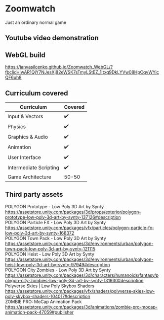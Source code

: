 # Zoomwatch
Just an ordinary normal game

## Youtube video demonstration

## WebGL build
https://janvasilcenko.github.io/Zoomwatch_WebGL/?fbclid=IwAR1QjY7NJesXj82eWSK7sTmyLStEZ_1Itxq9DkLYVw08HpCqvWYicQF6uh8

## Curriculum covered

| Curriculum | Covered |
| --- | --- |
| Input & Vectors | :heavy_check_mark: |
| Physics | :heavy_check_mark: |
| Graphics & Audio | :heavy_check_mark: |
| Animation | :heavy_check_mark: |
| User Interface | :heavy_check_mark: |
| Intermediate Scripting | :heavy_check_mark: |
| Game Architecture | 50-50 |

## Third party assets
POLYGON Prototype - Low Poly 3D Art by Synty https://assetstore.unity.com/packages/3d/props/exterior/polygon-prototype-low-poly-3d-art-by-synty-137126#description<br />
POLYGON Particle FX - Low Poly 3D Art by Synty https://assetstore.unity.com/packages/vfx/particles/polygon-particle-fx-low-poly-3d-art-by-synty-168372<br />
POLYGON Town Pack - Low Poly 3D Art by Synty https://assetstore.unity.com/packages/3d/environments/urban/polygon-town-pack-low-poly-3d-art-by-synty-121115<br />
POLYGON Heist - Low Poly 3D Art by Synty https://assetstore.unity.com/packages/3d/environments/urban/polygon-heist-low-poly-3d-art-by-synty-97949#description<br />
POLYGON City Zombies - Low Poly 3D Art by Synty https://assetstore.unity.com/packages/3d/characters/humanoids/fantasy/polygon-city-zombies-low-poly-3d-art-by-synty-131930#description<br />
Polyverse Skies | Low Poly Skybox Shaders https://assetstore.unity.com/packages/vfx/shaders/polyverse-skies-low-poly-skybox-shaders-104017#description<br />
ZOMBIE PRO: MoCap Animation Pack https://assetstore.unity.com/packages/3d/animations/zombie-pro-mocap-animation-pack-47059#publisher<br />
